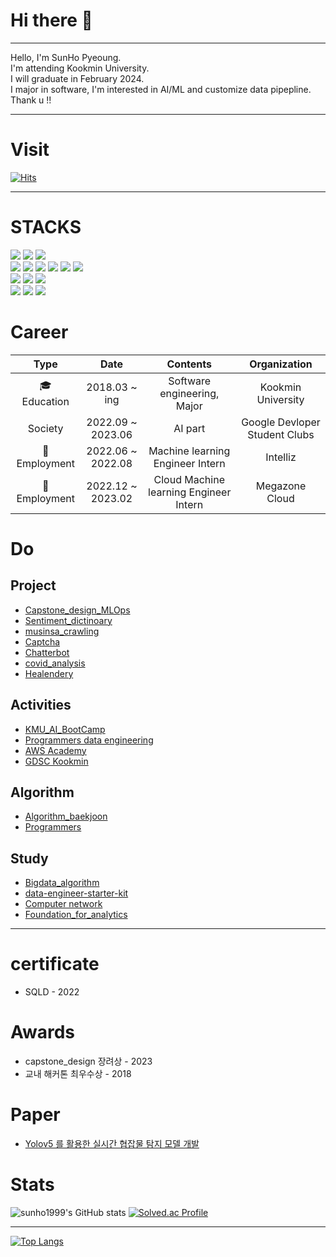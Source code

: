 # Hi there 👋
---
Hello, I'm SunHo Pyeoung.<br>
I'm attending Kookmin University.<br>
I will graduate in February 2024.<br>
I major in software, I'm interested in AI/ML and customize data pipepline. <br>
Thank u !!
***
# Visit
[![Hits](https://hits.seeyoufarm.com/api/count/incr/badge.svg?url=https%3A%2F%2Fgithub.com%2Fsunho1999&count_bg=%2379C83D&title_bg=%23555555&icon=piwigo.svg&icon_color=%23EFE9E3&title=sun&edge_flat=false)](https://hits.seeyoufarm.com)
***

# STACKS
<img src="https://img.shields.io/badge/python-3776AB?style=for-the-badge&logo=python&logoColor=white">  <img src="https://img.shields.io/badge/Java-007396?style=for-the-badge&logo=java&logoColor=white">  <img src="https://img.shields.io/badge/c++-00599C?style=for-the-badge&logo=c%2B%2B&logoColor=white">
</br>
<img src="https://img.shields.io/badge/mysql-4479A1?style=for-the-badge&logo=mysql&logoColor=white"> 
<img src="https://img.shields.io/badge/pandas-150458?style=for-the-badge&logo=pandas&logoColor=white">
<img src="https://img.shields.io/badge/numpy-013243?style=for-the-badge&logo=numpy&logoColor=white">
<img src="https://img.shields.io/badge/pytorch-EE4C2C?style=for-the-badge&logo=pytorch&logoColor=white"> 
<img src="https://img.shields.io/badge/scikitlearn-F7931E?style=for-the-badge&logo=scikitlearn&logoColor=white"> 
<img src="https://img.shields.io/badge/tensorflow-FF6F00?style=for-the-badge&logo=tensorflow&logoColor=white"> 
</br>
<img src="https://img.shields.io/badge/Apache Spark-E25A1C?style=for-the-badge&logo=Apache Spark&logoColor=white"> <img src="https://img.shields.io/badge/apache hadoop-66CCFF?style=for-the-badge&logo=Apache hadoop&logoColor=white"> <img src="https://img.shields.io/badge/Apache Airflow-017CEE?style=for-the-badge&logo=Apache Airflow&logoColor=white">
</br>
<img src="https://img.shields.io/badge/Amazon EC2-FF9900?style=for-the-badge&logo=amazonec2&logoColor=white">  <img src="https://img.shields.io/badge/Amazon S3-569A31?style=for-the-badge&logo=amazons3&logoColor=white">  <img src="https://img.shields.io/badge/Amazon Redshift-8C4FFF?style=for-the-badge&logo=amazonredshift&logoColor=white"> 

# Career

Type | Date | Contents | Organization
:---:|:---:|:---:|:---:
🎓 Education| 2018.03 ~ ing| Software engineering, Major  | Kookmin University
Society | 2022.09 ~ 2023.06 | AI part | Google Devloper Student Clubs
🏢 Employment | 2022.06 ~ 2022.08 | Machine learning Engineer Intern | Intelliz 
🏢 Employment | 2022.12 ~ 2023.02 | Cloud Machine learning Engineer Intern | Megazone Cloud
 
# Do

## Project
* [Capstone_design_MLOps](https://github.com/sunho1999/sesohaeng_MLOps)
* [Sentiment_dictinoary](https://github.com/sunho1999/sentiment_dictionary)
* [musinsa_crawling](https://github.com/sunho1999/musinsa_crawling)
* [Captcha](https://github.com/sunho1999/Captcha)
* [Chatterbot](https://github.com/sunho1999/ChatterBot)
* [covid_analysis](https://github.com/sunho1999/covid_analysis)
* [Healendery](https://github.com/sunho1999/mobile_project_Healendery)

## Activities
* [KMU_AI_BootCamp](https://sunho99.tistory.com/category/KMU_AI_Bootcamp)
* [Programmers data engineering](https://school.programmers.co.kr/learn/courses/18168/18168-%EB%9D%BC%EC%9D%B4%EB%B8%8C14%EA%B8%B0-%EC%8B%A4%EB%A6%AC%EC%BD%98%EB%B0%B8%EB%A6%AC%EC%97%90%EC%84%9C-%EB%82%A0%EC%95%84%EC%98%A8-%EB%8D%B0%EC%9D%B4%ED%84%B0-%EC%97%94%EC%A7%80%EB%8B%88%EC%96%B4%EB%A7%81-%EC%8A%A4%ED%83%80%ED%84%B0-%ED%82%A4%ED%8A%B8-with-python)
* [AWS Academy](https://aws.amazon.com/ko/training/awsacademy/)
* [GDSC Kookmin](https://sites.google.com/view/gdeveloperskorea/gdsc)

## Algorithm
* [Algorithm_baekjoon](https://github.com/sunho1999/Algorithm)
* [Programmers](https://github.com/sunho1999/programmers)

## Study
* [Bigdata_algorithm](https://github.com/sunho1999/Bigdata-algorithm)
* [data-engineer-starter-kit](https://github.com/sunho1999/data-engineer-starter-kit)
* [Computer network](https://github.com/sunho1999/Computer_network)
* [Foundation_for_analytics](https://github.com/sunho1999/Foundation_for_analytics_with_Python)
***

# certificate
* SQLD - 2022

# Awards
* capstone_design 장려상 - 2023
* 교내 해커톤 최우수상 - 2018
# Paper
* [Yolov5 를 활용한 실시간 협잡물 탐지 모델 개발](https://journal-home.s3.ap-northeast-2.amazonaws.com/site/2023s/abs/0892-KRVPO.pdf)

# Stats
![sunho1999's GitHub stats](https://github-readme-stats.vercel.app/api?username=sunho1999&show_icons=true&theme=radical&hide=prs,contribs) 
[![Solved.ac Profile](http://mazassumnida.wtf/api/v2/generate_badge?boj=wmfrlek1107)](https://solved.ac/wmfrlek1107/)

***

[![Top Langs](https://github-readme-stats.vercel.app/api/top-langs/?username=sunho1999&layout=compact)](https://github.com/sunho1999/github-readme-stats)




